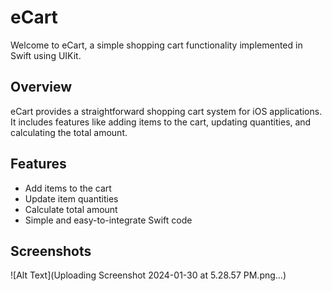 # eCart

Welcome to eCart, a simple shopping cart functionality implemented in Swift using UIKit.

## Overview

eCart provides a straightforward shopping cart system for iOS applications. It includes features like adding items to the cart, updating quantities, and calculating the total amount.

## Features

- Add items to the cart
- Update item quantities
- Calculate total amount
- Simple and easy-to-integrate Swift code

## Screenshots
![Alt Text](Uploading Screenshot 2024-01-30 at 5.28.57 PM.png…)


